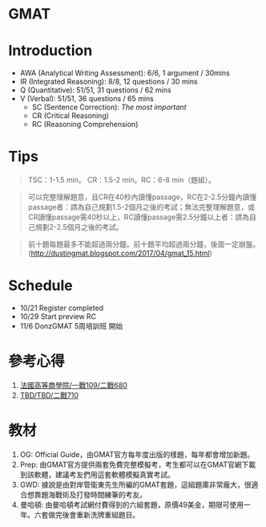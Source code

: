 # GMAT

# Introduction
 - AWA (Analytical Writing Assessment): 6/6, 1 argument / 30mins
 - IR (Integrated Reasoning): 8/8, 12 questions / 30 mins
 - Q (Quantitative): 51/51, 31 questions / 62 mins
 - V (Verbal): 51/51, 36 questions / 65 mins 
   - SC (Sentence Correction): *The most important*
   - CR (Critical Reasoning)
   - RC (Reasoning Comprehension)

# Tips

> TSC：1-1.5 min。 CR：1.5-2 min。RC：6-8 min（題組）。

> 可以完整理解題意，且CR在40秒內讀懂passage，RC在2-2.5分鐘內讀懂passage者：請為自己規劃1.5-2個月之後的考試；無法完整理解題意，或CR讀懂passage需40秒以上，RC讀懂passage需2.5分鐘以上者：請為自己規劃2-2.5個月之後的考試。

> 前十題每題最多不能超過兩分鐘。前十題平均超過兩分鐘，後面一定崩盤。(http://dustingmat.blogspot.com/2017/04/gmat_15.html)

# Schedule
- 10/21 Register completed   
- 10/29 Start preview RC   
- 11/6  DonzGMAT 5周培訓班 開始   

# 參考心得
1. [法國高等商學院/一戰109/二戰680](https://tingtinghsiao.pixnet.net/blog/post/184860135)   
2. [TBD/TBD/二戰710](https://tzuyian.pixnet.net/blog/post/401295419-%EF%BC%A7%EF%BC%AD%EF%BC%A1%EF%BC%B4%E8%87%AA%E4%BF%AE%E5%BF%83%E5%BE%97%EF%BC%88%E7%B8%BD%EF%BC%97%EF%BC%91%EF%BC%90%EF%BC%B6%EF%BC%93%EF%BC%94%EF%BC%8F%EF%BC%B1%EF%BC%95%EF%BC%91)

# 教材
1. OG: Official Guide，由GMAT官方每年度出版的樣題，每年都會增加新題。   
2. Prep: 由GMAT官方提供兩套免費完整模擬考，考生都可以在GMAT官網下載到該軟體，建議考友們用這套軟體模擬真實考試。   
3. GWD: 據說是由對岸管衛東先生所編的GMAT套題，這組題庫非常龐大，很適合想靠題海戰術及打發時間練筆的考友。   
4. 曼哈頓: 由曼哈頓考試網付費得到的六組套題，原價49美金，期限可使用一年。六套做完後會重新洗牌重組題目。
